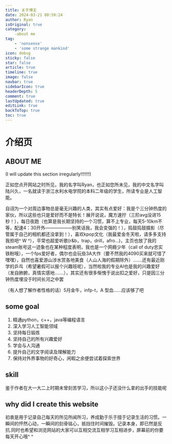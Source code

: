 ```yaml
---
title: 关于博主
date: 2024-03-21 00:59:24
author: Ryan
isOriginal: true
category: 
    -about me
tag:
    - 'nonsense'
    - 'some strange mankind'
icon: debug
sticky: false
star: false
article: true
timeline: true
image: false
navbar: true
sidebarIcon: true
headerDepth: 5
comment: true
lastUpdated: true
editLink: true
backToTop: true
toc: true
---
```


# 介绍页

## ABOUT ME

(I will update this section irregularly!!!!!!!) 

正如您点开网站之时所见，我的名字叫Ryan，也正如您所未见，我的中文名字叫陆兴久，一名就读于浙江水利水电学院的本科二年级的学生，所读专业是人工智能。

自诩为一个对周边事物总是毫无兴趣的人类，其实有点爱好：我是个三分钟热度的家伙，所以这些也只是爱好而不是特长！展开说说，魔方速拧（三阶avg没进15秒！），每日夜跑（也算是我长期坚持的一个习惯，算不上专业，每天5-10km不等，配速4：30开外——————别笑话我，我会变强的！），捣鼓捣鼓摄影（尽管属于自己的相机都还没拿到！），喜欢kpop文化（我最爱金冬天啦，请多多支持我担吧^  W ^），平常也超爱听歌(r&b，trap，drill，afro…)，主页也放了我的steam账号这一迹象也在某种程度表明，我也是一个网瘾少年（call of duty忠实铁粉哦），一个fps爱好者，偶尔也会玩些3A大作（要不然我的4090买来就可惜了嘿嘿），自然也喜爱游山涉水赏各地美食（人山人海的假期除外）…….还有最近刚学的乒乓（希望暑假可以报个兴趣班呢），当然啦我的专业AI也是我的兴趣爱好（发自肺腑，真情实感地…….），其实还有很多惭愧于说出扣之爱好，只是因三分钟热度埋没于时间长河之中罢

（有人想了解作者性格的话）5月金牛，infp-t，A 型血……应该够了吧

## some goal

1. 精通python，c++，java等编程语言
2. 深入学习人工智能领域
3. 坚持每日锻炼
4. 坚持自己的所有兴趣爱好
5. 学会与人沟通
6. 提升自己的文字阅读及理解能力
7. 保持对外界事物的好奇心，闲暇之余便尝试着探索世界

## skill

鉴于作者在大一大二上时期未曾刻苦学习，所以这小子还没什么拿的出手的技能呢



## why did I create this website

初衷是用于记录自己每天的所见所闻所习，养成勤于乐于擅于记录生活的习惯。一瞬间的怦然心动，一瞬间的刻骨铭心，抵挡住时间摧毁。记录本身，即已然是反抗.同时也希望和浏览网站的大家可以互相交流互相学习互相进步，屏幕前的你要每天开心哦^ ^

